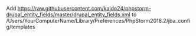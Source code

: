 Add https://raw.githubusercontent.com/kaido24/phpstorm-drupal_entity_fields/master/drupal_entity_fields.xml to /Users/YourComputerName/Library/Preferences/PhpStorm2018.2/jba_config/templates
